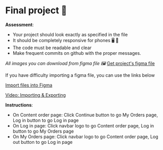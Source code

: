# Final project :dizzy:

**Assessment**:

- Your project should look exactly as specified in the file
- It should be completely responsive for phones 🖥️ 📱
- The code must be readable and clear
- Make frequent commits on github with the proper messages.

_All images you can download from figma file 🖼️_
[Get project's figma file](./Blogie.fig)

If you have difficulty importing a figma file, you can use the links below

[Import files into Figma](https://help.figma.com/hc/en-us/articles/360041003114-Import-files-into-Figma)

[Video: Importing & Exporting](https://www.youtube.com/watch?v=cpG3foCWX-E&t=1s)

**Instructions**:

- On Content order page: Click Continue button to go My Orders page, Log in button to go Log in page
- On Log in page: Click navbar logo to go Content order page, Log in button to go My Orders page
- On My Orders page: Click navbar logo to go Content order page, Log out button to go Log in page
